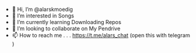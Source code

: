 - 👋 Hi, I’m @alarskmoedig
- 👀 I’m interested in Songs
- 🌱 I’m currently learning Downloading Repos
- 💞️ I’m looking to collaborate on My Pendrive 
- 📫 How to reach me . . . https://t.me/alars_chat (open this with telegram )

<!---
alarskmoedig/alarskmoedig is a ✨ special ✨ repository because its `README.md` (this file) appears on your GitHub profile.
You can click the Preview link to take a look at your changes.
--->
